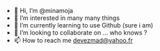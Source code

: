- 👋 Hi, I’m @minamoja
- 👀 I’m interested in many many things
- 🌱 I’m currently learning to use Github (sure i am)
- 💞️ I’m looking to collaborate on ... who knows ?
- 📫 How to reach me devezmad@yahoo.fr

<!---
minamoja/minamoja is a ✨ special ✨ repository because its `README.md` (this file) appears on your GitHub profile.
You can click the Preview link to take a look at your changes.
--->
